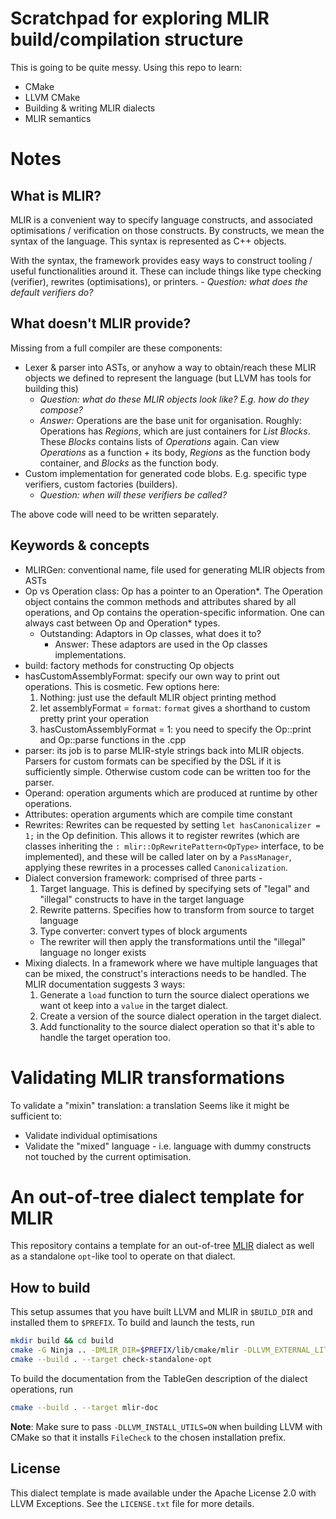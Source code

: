 # Scratchpad for exploring MLIR build/compilation structure
This is going to be quite messy. Using this repo to learn:
- CMake
- LLVM CMake
- Building & writing MLIR dialects
- MLIR semantics

# Notes
## What is MLIR?
MLIR is a convenient way to specify language constructs, and associated optimisations / verification on those constructs. By constructs, we mean the syntax of the language. This syntax is represented as C++ objects. 

With the syntax, the framework provides easy ways to construct tooling / useful functionalities around it. These can include things like type checking (verifier), rewrites (optimisations), or printers.
    - *Question: what does the default verifiers do?*

## What doesn't MLIR provide?
Missing from a full compiler are these components:
- Lexer & parser into ASTs, or anyhow a way to obtain/reach these MLIR objects we defined to represent the language (but LLVM has tools for building this) 
    - *Question: what do these MLIR objects look like? E.g. how do they compose?*
    - *Answer:* Operations are the base unit for organisation. Roughly: Operations has *Regions*, which are just containers for *List Blocks*. These *Blocks* contains lists of *Operations* again. Can view *Operations* as a function + its body, *Regions* as the function body container, and *Blocks* as the function body.
- Custom implementation for generated code blobs. E.g. specific type verifiers, custom factories (builders).
    - *Question: when will these verifiers be called?* 

The above code will need to be written separately.

## Keywords & concepts
* MLIRGen: conventional name, file used for generating MLIR objects from ASTs
* Op vs Operation class: Op has a pointer to an Operation*. The Operation object contains the common methods and attributes shared by all operations, and Op contains the operation-specific information. One can always cast between Op and Operation* types.
    * Outstanding: Adaptors in Op classes, what does it to?
        * Answer: These adaptors are used in the Op classes implementations.
* build: factory methods for constructing Op objects
* hasCustomAssemblyFormat: specify our own way to print out operations. This is cosmetic. Few options here:
    1. Nothing: just use the default MLIR object printing method
    2. let assemblyFormat = `format`: `format` gives a shorthand to custom pretty print your operation
    3. hasCustomAssemblyFormat = 1: you need to specify the Op::print and Op::parse functions in the .cpp
* parser: its job is to parse MLIR-style strings back into MLIR objects. Parsers for custom formats can be specified by the DSL if it is sufficiently simple. Otherwise custom code can be written too for the parser. 
* Operand: operation arguments which are produced at runtime by other operations.
* Attributes: operation arguments which are compile time constant
* Rewrites: Rewrites can be requested by setting `let hasCanonicalizer = 1;` in the Op definition. This allows it to register rewrites (which are classes inheriting the `: mlir::OpRewritePattern<OpType>` interface, to be implemented), and these will be called later on by a `PassManager`, applying these rewrites in a processes called `Canonicalization`.
* Dialect conversion framework: comprised of three parts - 
    1. Target language. This is defined by specifying sets of "legal" and "illegal" constructs to have in the target language
    2. Rewrite patterns. Specifies how to transform from source to target language
    3. Type converter: convert types of block arguments
    * The rewriter will then apply the transformations until the "illegal" language no longer exists
* Mixing dialects. In a framework where we have multiple languages that can be mixed, the construct's interactions needs to be handled. The MLIR documentation suggests 3 ways:
    1. Generate a `load` function to turn the source dialect operations we want ot keep into a `value` in the target dialect.
    2. Create a version of the source dialect operation in the target dialect.
    3. Add functionality to the source dialect operation so that it's able to handle the target operation too.

# Validating MLIR transformations
To validate a "mixin" translation: a translation Seems like it might be sufficient to:
* Validate individual optimisations
* Validate the "mixed" language - i.e. language with dummy constructs not touched by the current optimisation. 


# An out-of-tree dialect template for MLIR

This repository contains a template for an out-of-tree [MLIR](https://mlir.llvm.org/) dialect as well as a
standalone `opt`-like tool to operate on that dialect.

## How to build

This setup assumes that you have built LLVM and MLIR in `$BUILD_DIR` and installed them to `$PREFIX`. To build and launch the tests, run
```sh
mkdir build && cd build
cmake -G Ninja .. -DMLIR_DIR=$PREFIX/lib/cmake/mlir -DLLVM_EXTERNAL_LIT=$BUILD_DIR/bin/llvm-lit -DUSE_SANITIZER="Address;Undefined"
cmake --build . --target check-standalone-opt
```
To build the documentation from the TableGen description of the dialect
operations, run
```sh
cmake --build . --target mlir-doc
```
**Note**: Make sure to pass `-DLLVM_INSTALL_UTILS=ON` when building LLVM with
CMake so that it installs `FileCheck` to the chosen installation prefix.

## License

This dialect template is made available under the Apache License 2.0 with LLVM Exceptions. See the `LICENSE.txt` file for more details.
